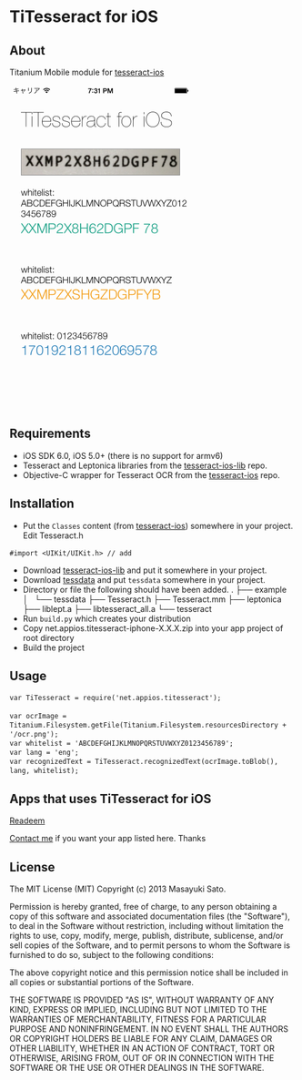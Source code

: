 TiTesseract for iOS
=====================

About
-----

Titanium Mobile module for [tesseract-ios](https://github.com/ldiqual/tesseract-ios)

![image](TiTesseract_for_iOS.png)

Requirements
------------

 - iOS SDK 6.0, iOS 5.0+ (there is no support for armv6)
 - Tesseract and Leptonica libraries from the [tesseract-ios-lib](https://github.com/ldiqual/tesseract-ios-lib) repo.
 - Objective-C wrapper for Tesseract OCR from the [tesseract-ios](https://github.com/ldiqual/tesseract-ios) repo.


Installation
------------
 - Put the `Classes` content (from [tesseract-ios](https://github.com/ldiqual/tesseract-ios)) somewhere in your project.
Edit Tesseract.h
 ```
#import <UIKit/UIKit.h>	// add
 ```
 - Download [tesseract-ios-lib](https://github.com/ldiqual/tesseract-ios-lib) and put it somewhere in your project.
 - Download [tessdata](https://code.google.com/p/tesseract-ocr/downloads/list) and put `tessdata` somewhere in your project.
 - Directory or file the following should have been added.
.
├── example
│   └── tessdata
├── Tesseract.h
├── Tesseract.mm
├── leptonica
├── liblept.a
├── libtesseract_all.a
└── tesseract
 - Run `build.py` which creates your distribution
 - Copy net.appios.titesseract-iphone-X.X.X.zip into your app project of root directory
 - Build the project



Usage
------
 ```
var TiTesseract = require('net.appios.titesseract');

var ocrImage = Titanium.Filesystem.getFile(Titanium.Filesystem.resourcesDirectory + '/ocr.png');
var whitelist = 'ABCDEFGHIJKLMNOPQRSTUVWXYZ0123456789';
var lang = 'eng';
var recognizedText = TiTesseract.recognizedText(ocrImage.toBlob(), lang, whitelist);
 ```


Apps that uses TiTesseract for iOS
-----------------------------------

[Readeem](https://itunes.apple.com/jp/app/readeem/id609384415)

[Contact me](http://twitter.com/stumsky) if you want your app listed here. Thanks 


License
-------
The MIT License (MIT) Copyright (c) 2013 Masayuki Sato.

Permission is hereby granted, free of charge, to any person obtaining a copy of this software and associated documentation files (the "Software"), to deal in the Software without restriction, including without limitation the rights to use, copy, modify, merge, publish, distribute, sublicense, and/or sell copies of the Software, and to permit persons to whom the Software is furnished to do so, subject to the following conditions:

The above copyright notice and this permission notice shall be included in all copies or substantial portions of the Software.

THE SOFTWARE IS PROVIDED "AS IS", WITHOUT WARRANTY OF ANY KIND, EXPRESS OR IMPLIED, INCLUDING BUT NOT LIMITED TO THE WARRANTIES OF MERCHANTABILITY, FITNESS FOR A PARTICULAR PURPOSE AND NONINFRINGEMENT. IN NO EVENT SHALL THE AUTHORS OR COPYRIGHT HOLDERS BE LIABLE FOR ANY CLAIM, DAMAGES OR OTHER LIABILITY, WHETHER IN AN ACTION OF CONTRACT, TORT OR OTHERWISE, ARISING FROM, OUT OF OR IN CONNECTION WITH THE SOFTWARE OR THE USE OR OTHER DEALINGS IN THE SOFTWARE.
